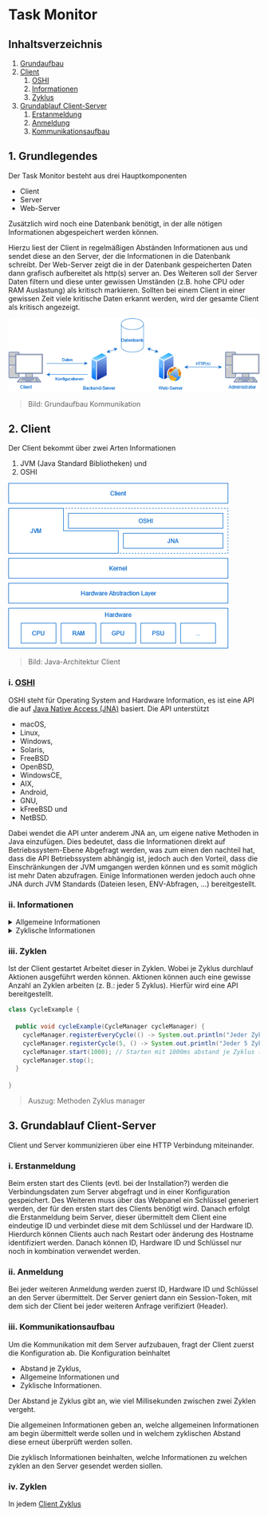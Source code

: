 # Task Monitor
## Inhaltsverzeichnis
1. [Grundaufbau](#basicstructure)
2. [Client](#client)
   1. [OSHI](#client_ohsi)
   2. [Informationen](#client_information)
   3. [Zyklus](#client_cycle)
3. [Grundablauf Client-Server](#basicflow)
   1. [Erstanmeldung](#basicflow_first_login)
   2. [Anmeldung](#basicflow_login)
   3. [Kommunikationsaufbau](#iii-kommunikationsaufbau)

<a name="basicstructure"></a>
## 1. Grundlegendes 
Der Task Monitor besteht aus drei Hauptkomponenten
- Client
- Server
- Web-Server

Zusätzlich wird noch eine Datenbank benötigt, in der alle nötigen Informationen abgespeichert werden können.

Hierzu liest der Client in regelmäßigen Abständen Informationen aus und sendet diese an den Server,
der die Informationen in die Datenbank schreibt. Der Web-Server zeigt die in der Datenbank gespeicherten Daten dann
grafisch aufbereitet als http(s) server an. Des Weiteren soll der Server Daten filtern und diese unter gewissen Umständen 
(z.B. hohe CPU oder RAM Auslastung) als kritisch markieren. Sollten bei einem Client in einer gewissen Zeit
viele kritische Daten erkannt werden, wird der gesamte Client als kritisch angezeigt.

<img src="diagramms/images/01_architecture.png" alt="Grundlegende Architektur">

> Bild: Grundaufbau Kommunikation

<a name="client"></a>
## 2. Client
Der Client bekommt über zwei Arten Informationen
1. JVM (Java Standard Bibliotheken) und
2. OSHI

<img src="diagramms/images/02_client_architecture.png" alt="Grundaufbau Abstraktion Client">

> Bild: Java-Architektur Client

<a name="client_ohsi"></a>
### i. [OSHI](https://github.com/oshi/oshi)
OSHI steht für Operating System and Hardware Information, es ist eine API die auf [Java Native Access (JNA)](https://github.com/java-native-access/jna) basiert.
Die API unterstützt
- macOS,
- Linux,
- Windows,
- Solaris,
- FreeBSD
- OpenBSD,
- WindowsCE,
- AIX,
- Android,
- GNU,
- kFreeBSD und
- NetBSD.

Dabei wendet die API unter anderem JNA an, um eigene native Methoden in Java einzufügen.
Dies bedeutet, dass die Informationen direkt auf Betriebssystem-Ebene Abgefragt werden,
was zum einen den nachteil hat, dass die API Betriebssystem abhängig ist, jedoch auch den Vorteil,
dass die Einschränkungen der JVM umgangen werden können und es somit möglich ist mehr Daten abzufragen.
Einige Informationen werden jedoch auch ohne JNA durch JVM Standards (Dateien lesen, ENV-Abfragen, ...) bereitgestellt.

<a name="client_information"></a>
### ii. Informationen
<details>
  <summary>Allgemeine Informationen</summary>

Allgemeine Informationen sind Information, die sich wären des laufenden Betriebes nicht oder selten ändern.
Diese beinhalten:
- Hostname
- Mainboard
  - Hersteller
  - Model
  - Hardware UID
- Firmware/BIOS
  - Name
  - Version
  - Hersteller
  - Veröffentlichungsdatum
- CPU
  - Kennung
    - Hersteller
    - Name
    - Famille
    - Model
    - Stepping
    - Prozessor Id
    - 64 Bit
    - Mikroarchitektur
  - Frequenz
  - Kerne
  - Threads
- Hauptspeicher
  - Kapazität
  - Page Anzahl
  - Swap Kapazität
  - Virtuelle Kapazität
  - Physisch (je Stick)
    - Steckplatz
    - Kapazität
    - Frequenz
    - Hersteller
    - Typ
- Sekundärspeicher (je Festplatte)
  - Name
  - Model
  - Kapazität
  - Partition (je Partition auf Festplatte)
    - Identifikation
    - Typ
    - UUID
    - Kapazität
    - Einbindepunkt
- GPU (je GPU)
  - Name
  - Hersteller
  - VRam
- Netzwerkschnittstellen (je Schnittstelle inkl. lokale)
  - Name
  - Anzeigename
  - Schnittstellenalias
  - Maximal Übertragungseinheit
  - Mac Adresse
  - IPv4 Adressen (je Adresse)
    - Adresse
    - Subnetmask
  - IPv6 Adresse (je Adresse)
    - Adresse
    - Prefix
  - Geschwindigkeit
- Netzteile (je Netzteil)
  - Name
- Soundkarten
  - Name
  - Codec
- USB-Geräte
  - Name
  - Hersteller
  - ProduktId
  - SerialId
  - Angeschlossene USB-Geräte (je Gerät, USB-Gerät)
- Betriebssystem
  - Familie
  - Hersteller
  - Version
  - Codec
  - Buildnummer 
- Internet
  - DNS (je Eintrag)
  - IPv4 Standartgateway
  - IPv6 Standartgateway
- Filesystem
  - Maximale Anzahl Datei Deskriptoren
  - Dateispeicher (je Dateispeicher)
    - Name 
    - Volumen
    - Lable
    - Mount
    - Beschreibung
    - Typ
    - Kapazität
- Benutzer (je angemeldetem Benutzer) (möglich, Administrator rechte?)
  - Name
  - Host
  - Terminal
  - Loginzeit
</details>

<details>
  <summary>Zyklische Informationen</summary>

Zyklische Informationen sind Information, die sich wären des Betriebes laufend ändern.
Zu jeder Information über eine Komponente wird noch eine Id hinzugefügt, über die eine eindeutige zuteilung möglich ist.
Diese beinhalten:
- CPU
  - Auslastung
  - Kontextänderungen
  - Unterbrechungen
  - Temperatur
- Hauptspeicher
  - Benutzt
  - Swap Benutzt
  - Virtuell Benutzt
  - Page In
  - Page Out
- Sekundärspeicher (je Festplatte)
  - Warteschlangenlänge
  - Leseoperationen
  - Gelesene Bytes
  - Schreiboperationen
  - Geschriebene Bytes
  - Übertragungszeit
- Netzwerkschnittstellen (je Schnittstelle inkl. lokale)
  - Empfangene Bytes
  - Gesendete Bytes
  - Empfangene Pakete
  - Gesendete Pakete
  - Eingehende Fehler
  - Ausgehente Fehler
  - Kollisionen
- Betriebssystem
  - Prozesse
  - Threads
  - Betriebszeit
- Prozesse
  - ID
  - Name
  - Pfad
  - Befehl
  - Argumente
  - Umgebungsvariablen
  - Arbeitsverzeichnis
  - Benutzer
  - Benutzer ID
  - Gruppe
  - Gruppen ID
  - Status
  - Elternprozess ID
  - Priorität
  - Virtuelle Größe
  - Resistente Größe
  - CPU Zeit
  - Benutzer Zeit
  - Startzeit
  - Gelesen bytes
  - Geschrieben bytes
  - Geöffnete Dateien
  - Kumulierte Prozessorlast
  - Kleine Fehler
  - Große Fehler
  - Kontext änderungen
  - Threads
  - Threads (je benutzen Thread)
    - ID
    - Name
    - Status
    - Kumulierte Prozessorlast
    - Beginnende Hauptspeicheradresse
    - Kontext änderungen
    - Kleine Fehler
    - Große Fehler
    - CPU Zeit
    - Benutzer Zeit
    - Startzeit
    - Priorität
- Services
  - Prozess ID
  - Name
  - Status
- Fenster (nur GUI Betriebssysteme)
  - ID
  - Title
  - Command
  - Position
    - x
    - y
    - Höhe
    - Breite
  - Prozess
  - Anordnung
  - Sichtbar
- Internet
  - Stats
    - TCPv4/6
      - Aufgebaute Verbindungen
      - Aktive Verbindungen
      - Passive Verbindungen
      - Verbindungsfehler
      - Zurückgesetzte Verbindungen
      - Gesendete Segmente
      - Erhaltene Segmente
      - Erneut gesendete Segmente
      - Ausgehente Zurücksetzungen
      - Eingehende Fehler
    - UPDv4/6
      - Datagrame gesendet
      - Datagrame erhalten
      - Datagrame ohne Port
      - Fehlerhafte erhaltene Datagrame
  - Verbindungen (je offener TCP Verbindung)
    - Typ
    - lokale Adresse
    - lokaler Port
    - fremde Adresse
    - fremder Port
    - Status
    - Sendewarteschlange
    - Empfangswarteschlange
    - Besitzender Prozess
- Filesystem
  - Derzeitige Anzahl Datei Deskriptoren
  - Dateispeicher (je Dateispeicher)
    - Freie Kapazität
    - Benutzbare Kapazität
</details>

<a name="client_cycle"></a>
### iii. Zyklen
Ist der Client gestartet Arbeitet dieser in Zyklen. Wobei je Zyklus durchlauf Aktionen ausgeführt werden können.
Aktionen können auch eine gewisse Anzahl an Zyklen arbeiten (z. B.: jeder 5 Zyklus).
Hierfür wird eine API bereitgestellt.

```java
class CycleExample {

  public void cycleExample(CycleManager cycleManager) {
    cycleManager.registerEveryCycle(() -> System.out.println("Jeder Zyklus"));
    cycleManager.registerCycle(5, () -> System.out.println("Jeder 5 Zyklus"));
    cycleManager.start(1000); // Starten mit 1000ms abstand je Zyklus (= 1s)
    cycleManager.stop();
  }

}
```
> Auszug: Methoden Zyklus manager


<a name="basicflow"></a>
## 3. Grundablauf Client-Server
Client und Server kommunizieren über eine HTTP Verbindung miteinander.

<a name="basicflow_first_login"></a>
### i. Erstanmeldung

[//]: # (TODO: Link zu Webpanel)

Beim ersten start des Clients (evtl. bei der Installation?) werden die Verbindungsdaten zum Server abgefragt
und in einer Konfiguration gespeichert.
Des Weiteren muss über das Webpanel ein Schlüssel generiert werden, der für den ersten start des Clients benötigt wird.
Danach erfolgt die Erstanmeldung beim Server, dieser übermittelt dem Client eine eindeutige ID
und verbindet diese mit dem Schlüssel und der Hardware ID.
Hierdurch können Clients auch nach Restart oder änderung des Hostname identifiziert werden.
Danach können ID, Hardware ID und Schlüssel nur noch in kombination verwendet werden.

<a name="basicflow_login"></a>
### ii. Anmeldung

Bei jeder weiteren Anmeldung werden zuerst ID, Hardware ID und Schlüssel an den Server übermittelt.
Der Server geniert dann ein Session-Token, mit dem sich der Client bei jeder weiteren Anfrage verifiziert (Header).

### iii. Kommunikationsaufbau
Um die Kommunikation mit dem Server aufzubauen, fragt der Client zuerst die Konfiguration ab.
Die Konfiguration beinhaltet
- Abstand je Zyklus,
- Allgemeine Informationen und
- Zyklische Informationen.

Der Abstand je Zyklus gibt an, wie viel Millisekunden zwischen zwei Zyklen vergeht.

Die allgemeinen Informationen geben an, welche allgemeinen Informationen am begin übermittelt werde sollen
und in welchem zyklischen Abstand diese erneut überprüft werden sollen.

Die zyklisch Informationen beinhalten, welche Informationen zu welchen zyklen an den Server gesendet werden siollen.

### iv. Zyklen

In jedem [Client Zyklus](#iii-zyklen)
